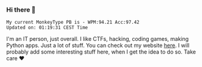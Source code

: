 ### Hi there 👋
<!-- PB START -->
```
My current MonkeyType PB is - WPM:94.21 Acc:97.42
Updated on: 01:19:31 CEST Time
```
<!-- PB END -->
I'm an IT person, just overall. I like CTFs, hacking, coding games, making Python apps. Just a lot of stuff.
You can check out my website [here](https://skill3472.github.io/).
I will probably add some interesting stuff here, when I get the idea to do so. Take care ❤️
